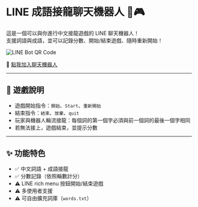# LINE 成語接龍聊天機器人 🤖🎮

這是一個可以與你進行中文接龍遊戲的 LINE 聊天機器人！  
支援詞語與成語，並可以記錄分數、開始/結束遊戲、隨時重新開始！

![LINE Bot QR Code](https://api.qrserver.com/v1/create-qr-code/?size=200x200&data=https://page.line.me/434qfjbm)

🔗 [點我加入聊天機器人](https://page.line.me/434qfjbm)

---

## 🧠 遊戲說明

- 遊戲開始指令：`開始`、`Start`、`重新開始`
- 結束指令：`結束`、`放棄`、`quit`
- 玩家與機器人輪流接龍：每個詞的第一個字必須與前一個詞的最後一個字相同
- 若無法接上，遊戲結束，並提示分數

---

## ✨ 功能特色

- ✅ 中文詞語 + 成語接龍
- ✅ 分數記錄（依照輪數計分）
- ⚠️ LINE rich menu 按鈕開始/結束遊戲
- ⚠️ 多使用者支援 
- ⚠️ 可自由擴充詞庫（`words.txt`）


